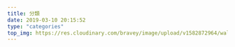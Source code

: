 ```yaml
---
title: 分類
date: 2019-03-10 20:15:52
type: "categories"
top_img: https://res.cloudinary.com/bravey/image/upload/v1582872964/wallroom-2560x1440-bg-55e56f8.png
---
```

